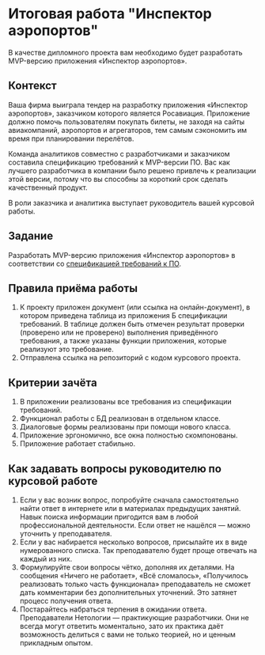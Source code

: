 # Итоговая работа "Инспектор аэропортов"
В качестве дипломного проекта вам необходимо будет разработать MVP-версию приложения «Инспектор аэропортов». 

## Контекст 

Ваша фирма выиграла тендер на разработку приложения «Инспектор аэропортов», заказчиком которого является Росавиация. Приложение должно помочь пользователям покупать билеты, не заходя на сайты авиакомпаний, аэропортов и агрегаторов, тем самым сэкономить им время при планировании перелётов.

Команда аналитиков совместно с разработчиками и заказчиком составила спецификацию требований к MVP-версии ПО. Вас как лучшего разработчика в компании было решено привлечь к реализации этой версии, потому что вы способны за короткий срок сделать качественный продукт.

В роли заказчика и аналитика выступает руководитель вашей курсовой работы.

## Задание

Разработать MVP-версию приложения «Инспектор аэропортов» в соответствии со [спецификацией требований к ПО][1].

## Правила приёма работы

1. К проекту приложен документ (или ссылка на онлайн-документ), в котором приведена таблица из приложения Б спецификации требований. В таблице должен быть отмечен результат проверки (проверено или не проверено) выполнения приведённого требования, а также указаны функции приложения, которые реализуют это требование.
2. Отправлена ссылка на репозиторий с кодом курсового проекта.

## Критерии зачёта

1. В приложении реализованы все требования из спецификации требований.
2. Функционал работы с БД реализован в отдельном классе.
3. Диалоговые формы реализованы при помощи нового класса.
4. Приложение эргономично, все окна полностью скомпонованы.
5. Приложение работает стабильно. 

## Как задавать вопросы руководителю по курсовой работе
1. Если у вас возник вопрос, попробуйте сначала самостоятельно найти ответ в интернете или в материалах предыдущих занятий. Навык поиска информации пригодится вам в любой профессиональной деятельности. Если ответ не нашёлся — можно уточнить у преподавателя.
2. Если у вас набирается несколько вопросов, присылайте их в виде нумерованного списка. Так преподавателю будет проще отвечать на каждый из них.
3. Формулируйте свои вопросы чётко, дополняя их деталями. На сообщения «Ничего не работает», «Всё сломалось», «Получилось реализовать только часть функционала» преподаватель не сможет дать комментарии без дополнительных уточнений. Это затянет процесс получения ответа.
4. Постарайтесь набраться терпения в ожидании ответа. Преподаватели Нетологии — практикующие разработчики. Они не всегда могут ответить моментально, зато их практика даёт возможность делиться с вами не только теорией, но и ценным прикладным опытом.

[1]: https://docs.google.com/document/d/1LsB_fs6rb4DmTMfGfDIwe5anEAI9VL9y089s_B8fJf0/edit?usp=sharing 